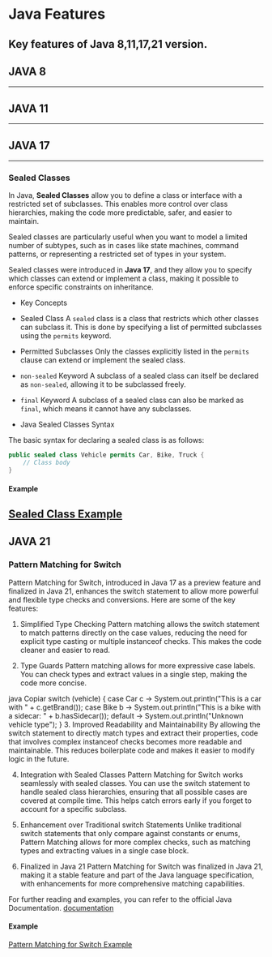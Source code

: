 # Java Features
Key features of Java 8,11,17,21 version.
---
## JAVA 8
---
## JAVA 11
---
## JAVA 17
---
### Sealed Classes
In Java, **Sealed Classes** allow you to define a class or interface with a restricted set of subclasses. This enables more control over class hierarchies, making the code more predictable, safer, and easier to maintain.

Sealed classes are particularly useful when you want to model a limited number of subtypes, such as in cases like state machines, command patterns, or representing a restricted set of types in your system.

Sealed classes were introduced in **Java 17**, and they allow you to specify which classes can extend or implement a class, making it possible to enforce specific constraints on inheritance.

- Key Concepts

- Sealed Class
A `sealed` class is a class that restricts which other classes can subclass it. This is done by specifying a list of permitted subclasses using the `permits` keyword.

- Permitted Subclasses
Only the classes explicitly listed in the `permits` clause can extend or implement the sealed class.

- `non-sealed` Keyword
A subclass of a sealed class can itself be declared as `non-sealed`, allowing it to be subclassed freely.

- `final` Keyword
A subclass of a sealed class can also be marked as `final`, which means it cannot have any subclasses.

- Java Sealed Classes Syntax

The basic syntax for declaring a sealed class is as follows:

```java
public sealed class Vehicle permits Car, Bike, Truck {
    // Class body
}
```
#### Example

[Sealed Class Example](https://github.com/klintfox/java/tree/main/api-vehicle-sealed-class)
---

## JAVA 21

### Pattern Matching for Switch
Pattern Matching for Switch, introduced in Java 17 as a preview feature and finalized in Java 21, enhances the switch statement to allow more powerful and flexible type checks and conversions. Here are some of the key features:

1. Simplified Type Checking
Pattern matching allows the switch statement to match patterns directly on the case values, reducing the need for explicit type casting or multiple instanceof checks. This makes the code cleaner and easier to read.

2. Type Guards
Pattern matching allows for more expressive case labels. You can check types and extract values in a single step, making the code more concise.

java
Copiar
switch (vehicle) {
    case Car c -> System.out.println("This is a car with " + c.getBrand());
    case Bike b -> System.out.println("This is a bike with a sidecar: " + b.hasSidecar());
    default -> System.out.println("Unknown vehicle type");
}
3. Improved Readability and Maintainability
By allowing the switch statement to directly match types and extract their properties, code that involves complex instanceof checks becomes more readable and maintainable. This reduces boilerplate code and makes it easier to modify logic in the future.

4. Integration with Sealed Classes
Pattern Matching for Switch works seamlessly with sealed classes. You can use the switch statement to handle sealed class hierarchies, ensuring that all possible cases are covered at compile time. This helps catch errors early if you forget to account for a specific subclass.

5. Enhancement over Traditional switch Statements
Unlike traditional switch statements that only compare against constants or enums, Pattern Matching allows for more complex checks, such as matching types and extracting values in a single case block.

6. Finalized in Java 21
Pattern Matching for Switch was finalized in Java 21, making it a stable feature and part of the Java language specification, with enhancements for more comprehensive matching capabilities.

For further reading and examples, you can refer to the official Java Documentation. [documentation](https://docs.oracle.com/en/java/javase/21/language/pattern-matching-switch.html#GUID-E69EEA63-E204-41B4-AA7F-D58B26A3B232)

#### Example
[Pattern Matching for Switch Example](https://github.com/klintfox/java/tree/main/vehiclePatternMatching)
